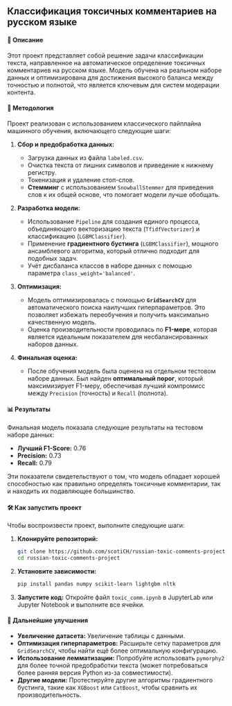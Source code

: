 ## Классификация токсичных комментариев на русском языке

#### 📝 Описание
Этот проект представляет собой решение задачи классификации текста, направленное на автоматическое определение токсичных комментариев на русском языке. Модель обучена на реальном наборе данных и оптимизирована для достижения высокого баланса между точностью и полнотой, что является ключевым для систем модерации контента.

#### 🚀 Методология
Проект реализован с использованием классического пайплайна машинного обучения, включающего следующие шаги:

1.  **Сбор и предобработка данных:**
    * Загрузка данных из файла `labeled.csv`.
    * Очистка текста от лишних символов и приведение к нижнему регистру.
    * Токенизация и удаление стоп-слов.
    * **Стемминг** с использованием `SnowballStemmer` для приведения слов к их общей основе, что помогает модели лучше обобщать.

2.  **Разработка модели:**
    * Использование `Pipeline` для создания единого процесса, объединяющего векторизацию текста (`TfidfVectorizer`) и классификацию (`LGBMClassifier`).
    * Применение **градиентного бустинга** (`LGBMClassifier`), мощного ансамблевого алгоритма, который отлично подходит для подобных задач.
    * Учёт дисбаланса классов в наборе данных с помощью параметра `class_weight='balanced'`.

3.  **Оптимизация:**
    * Модель оптимизировалась с помощью **`GridSearchCV`** для автоматического поиска наилучших гиперпараметров. Это позволяет избежать переобучения и получить максимально качественную модель.
    * Оценка производительности проводилась по **F1-мере**, которая является идеальным показателем для несбалансированных наборов данных.

4.  **Финальная оценка:**
    * После обучения модель была оценена на отдельном тестовом наборе данных. Был найден **оптимальный порог**, который максимизирует F1-меру, обеспечивая лучший компромисс между `Precision` (точность) и `Recall` (полнота).

#### 📊 Результаты

Финальная модель показала следующие результаты на тестовом наборе данных:
* **Лучший F1-Score:** 0.76
* **Precision:** 0.73
* **Recall:** 0.79

Эти показатели свидетельствуют о том, что модель обладает хорошей способностью как правильно определять токсичные комментарии, так и находить их подавляющее большинство.

#### 🛠️ Как запустить проект

Чтобы воспроизвести проект, выполните следующие шаги:

1.  **Клонируйте репозиторий:**
    ```bash
    git clone https://github.com/scotiCH/russian-toxic-comments-project
    cd russian-toxic-comments-project
    ```

2.  **Установите зависимости:**
    ```bash
    pip install pandas numpy scikit-learn lightgbm nltk
    ```
    
3.  **Запустите код:**
    Откройте файл `toxic_comm.ipynb` в JupyterLab или Jupyter Notebook и выполните все ячейки.

#### 🔭 Дальнейшие улучшения

* **Увеличение датасета:** Увеличение таблицы с данными.
* **Оптимизация гиперпараметров:** Расширьте сетку параметров для `GridSearchCV`, чтобы найти ещё более оптимальную конфигурацию.
* **Использование лемматизации:** Попробуйте использовать `pymorphy2` для более точной предобработки текста (может потребоваться более ранняя версия Python из-за совместимости).
* **Другие модели:** Протестируйте другие алгоритмы градиентного бустинга, такие как `XGBoost` или `CatBoost`, чтобы сравнить их производительность.
